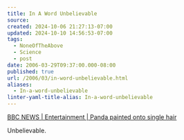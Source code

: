 ```yaml
---
title: In A Word Unbelievable
source: 
created: 2024-10-06 21:27:13-07:00
updated: 2024-10-10 14:56:53-07:00
tags:
  - NoneOfTheAbove
  - Science
  - post
date: 2006-03-29T09:37:00.000-08:00
published: true
url: /2006/03/in-word-unbelievable.html
aliases:
  - In-a-word-unbelievable
linter-yaml-title-alias: In-a-word-unbelievable
---
```



[BBC NEWS | Entertainment | Panda painted onto single hair](http://news.bbc.co.uk/2/hi/entertainment/4836662.stm "BBC NEWS | Entertainment | Panda painted onto single hair")  
  
Unbelievable.